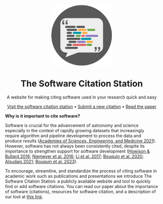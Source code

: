 <div align="center">
  <img width='200px' src='img/software-citation-station.png'>
  <h1>The Software Citation Station</h1>
  <p>A website for making citing software used in your research quick and easy</p>
</div>

<p align="center">
  <a href="https://www.tomwagg.com/software-citation-station/">Visit the software citation station</a>
  • 
  <a href="https://www.tomwagg.com/software-citation-station/?new-software=true">Submit a new citation</a>
  • 
  <a href="https://github.com/TomWagg/software-citation-station/blob/main/paper.pdf">Read the paper</a>
</p>

<b>Why is it important to cite software?</b>

<p>
    Software is crucial for the advancement of astronomy and science especially in the context of rapidly growing datasets that increasingly require algorithm and pipeline development to process the data and produce results (<a class="ref-link" href="http://doi.org/10.17226/26141" target="_blank">Academies of Sciences, Engineering, and Medicine 2021</a>). However, software has not always been consistently cited, despite its importance to strengthen support for software
    development (<a class="ref-link" href="https://doi.org/10.1002/asi.23538" target="_blank">Howison & Bullard 2016</a>; <a class="ref-link" href="http://doi.org/10.48550/arXiv.1601.04734" target="_blank">Niemeyer et al. 2016</a>; <a class="ref-link" href="http://doi.org/https://doi.org/10.1016/j.joi.2017.08.003" target="_blank">Li et al. 2017</a>; <a class="ref-link" href="http://doi.org/10.3847/1538-4365/ab7be6" target="_blank">Bouquin et al. 2020</a>;
    <a class="ref-link" href="http://doi.org/https://doi.org/10.1016/j.joi.2021.101139" target="_blank">Alsudais 2021</a>; <a class="ref-link" href="http://doi.org/10.48550/arXiv.2302.07500" target="_blank">Bouquin et al. 2023</a>).
</p>
<p>
    To encourage, streamline, and standardize the process of citing software in academic work such as publications and presentations we introduce The Software Citation Station: a publicly available website and tool to quickly find or add software citations. You can read our paper about the importance of software (citations), resources for software citation, and a description of our tool at
    <a href="https://github.com/TomWagg/software-citation-station/blob/main/paper.pdf">this link</a>.
</p>
